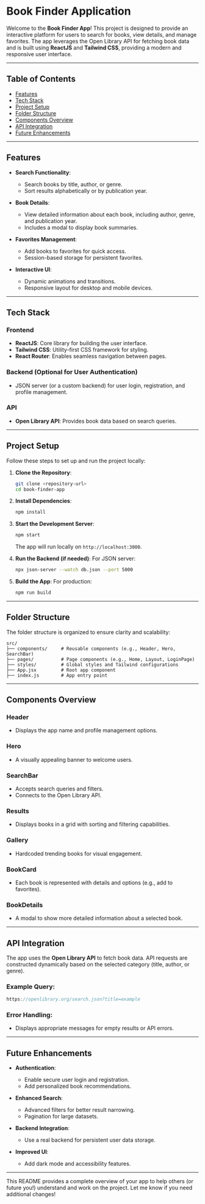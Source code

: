 
# Book Finder Application

Welcome to the **Book Finder App**! This project is designed to provide an interactive platform for users to search for books, view details, and manage favorites. The app leverages the Open Library API for fetching book data and is built using **ReactJS** and **Tailwind CSS**, providing a modern and responsive user interface.

---

## Table of Contents

- [Features](#features)
- [Tech Stack](#tech-stack)
- [Project Setup](#project-setup)
- [Folder Structure](#folder-structure)
- [Components Overview](#components-overview)
- [API Integration](#api-integration)
- [Future Enhancements](#future-enhancements)

---

## Features

- **Search Functionality**:
  - Search books by title, author, or genre.
  - Sort results alphabetically or by publication year.

- **Book Details**:
  - View detailed information about each book, including author, genre, and publication year.
  - Includes a modal to display book summaries.

- **Favorites Management**:
  - Add books to favorites for quick access.
  - Session-based storage for persistent favorites.

- **Interactive UI**:
  - Dynamic animations and transitions.
  - Responsive layout for desktop and mobile devices.

---

## Tech Stack

### Frontend
- **ReactJS**: Core library for building the user interface.
- **Tailwind CSS**: Utility-first CSS framework for styling.
- **React Router**: Enables seamless navigation between pages.

### Backend (Optional for User Authentication)
- JSON server (or a custom backend) for user login, registration, and profile management.

### API
- **Open Library API**: Provides book data based on search queries.

---

## Project Setup

Follow these steps to set up and run the project locally:

1. **Clone the Repository**:
   ```bash
   git clone <repository-url>
   cd book-finder-app
   ```

2. **Install Dependencies**:
   ```bash
   npm install
   ```

3. **Start the Development Server**:
   ```bash
   npm start
   ```
   The app will run locally on `http://localhost:3000`.

4. **Run the Backend (if needed)**:
   For JSON server:
   ```bash
   npx json-server --watch db.json --port 5000
   ```

5. **Build the App**:
   For production:
   ```bash
   npm run build
   ```

---

## Folder Structure

The folder structure is organized to ensure clarity and scalability:

```
src/
├── components/     # Reusable components (e.g., Header, Hero, SearchBar)
├── pages/          # Page components (e.g., Home, Layout, LoginPage)
├── styles/         # Global styles and Tailwind configurations
├── App.jsx         # Root app component
├── index.js        # App entry point
```

---

## Components Overview

### Header
- Displays the app name and profile management options.

### Hero
- A visually appealing banner to welcome users.

### SearchBar
- Accepts search queries and filters.
- Connects to the Open Library API.

### Results
- Displays books in a grid with sorting and filtering capabilities.

### Gallery
- Hardcoded trending books for visual engagement.

### BookCard
- Each book is represented with details and options (e.g., add to favorites).

### BookDetails
- A modal to show more detailed information about a selected book.

---

## API Integration

The app uses the **Open Library API** to fetch book data. API requests are constructed dynamically based on the selected category (title, author, or genre).

### Example Query:
```javascript
https://openlibrary.org/search.json?title=example
```

### Error Handling:
- Displays appropriate messages for empty results or API errors.

---

## Future Enhancements

- **Authentication**:
  - Enable secure user login and registration.
  - Add personalized book recommendations.

- **Enhanced Search**:
  - Advanced filters for better result narrowing.
  - Pagination for large datasets.

- **Backend Integration**:
  - Use a real backend for persistent user data storage.

- **Improved UI**:
  - Add dark mode and accessibility features.

---

This README provides a complete overview of your app to help others (or future you!) understand and work on the project. Let me know if you need additional changes!
